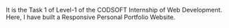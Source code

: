 It is the Task 1 of Level-1 of the CODSOFT Internship of Web Development. Here, I have built a Responsive Personal Portfolio Website.
